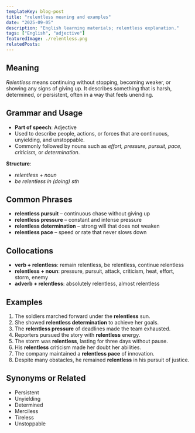 ```yaml
---
templateKey: blog-post
title: "relentless meaning and examples"
date: "2025-09-05"
description: "English learning materials; relentless explanation."
tags: ["English", "adjective"]
featuredImage: ./relentless.png
relatedPosts:
---
```


## Meaning

_Relentless_ means continuing without stopping, becoming weaker, or showing any signs of giving up. It describes something that is harsh, determined, or persistent, often in a way that feels unending.

## Grammar and Usage

- **Part of speech**: Adjective
- Used to describe people, actions, or forces that are continuous, unyielding, and unstoppable.
- Commonly followed by nouns such as _effort, pressure, pursuit, pace, criticism,_ or _determination_.

**Structure**:

- _relentless + noun_
- _be relentless in (doing) sth_

## Common Phrases

- **relentless pursuit** – continuous chase without giving up
- **relentless pressure** – constant and intense pressure
- **relentless determination** – strong will that does not weaken
- **relentless pace** – speed or rate that never slows down

## Collocations

- **verb + relentless**: remain relentless, be relentless, continue relentless
- **relentless + noun**: pressure, pursuit, attack, criticism, heat, effort, storm, enemy
- **adverb + relentless**: absolutely relentless, almost relentless

## Examples

1. The soldiers marched forward under the **relentless** sun.
2. She showed **relentless determination** to achieve her goals.
3. The **relentless pressure** of deadlines made the team exhausted.
4. Reporters pursued the story with **relentless** energy.
5. The storm was **relentless**, lasting for three days without pause.
6. His **relentless** criticism made her doubt her abilities.
7. The company maintained a **relentless pace** of innovation.
8. Despite many obstacles, he remained **relentless** in his pursuit of justice.

## Synonyms or Related

- Persistent
- Unyielding
- Determined
- Merciless
- Tireless
- Unstoppable
